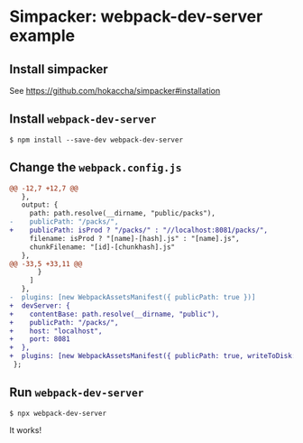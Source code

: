 # Simpacker: webpack-dev-server example

## Install simpacker

See https://github.com/hokaccha/simpacker#installation

## Install `webpack-dev-server`

```
$ npm install --save-dev webpack-dev-server
```

## Change the `webpack.config.js`

```diff
@@ -12,7 +12,7 @@
   },
   output: {
     path: path.resolve(__dirname, "public/packs"),
-    publicPath: "/packs/",
+    publicPath: isProd ? "/packs/" : "//localhost:8081/packs/",
     filename: isProd ? "[name]-[hash].js" : "[name].js",
     chunkFilename: "[id]-[chunkhash].js"
   },
@@ -33,5 +33,11 @@
       }
     ]
   },
-  plugins: [new WebpackAssetsManifest({ publicPath: true })]
+  devServer: {
+    contentBase: path.resolve(__dirname, "public"),
+    publicPath: "/packs/",
+    host: "localhost",
+    port: 8081
+  },
+  plugins: [new WebpackAssetsManifest({ publicPath: true, writeToDisk: true })]
 };
```

## Run `webpack-dev-server`

```
$ npx webpack-dev-server
```

It works!
